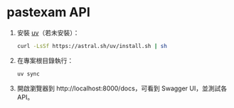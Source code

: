 # pastexam API

1. 安裝 [uv](https://docs.astral.sh/uv)（若未安裝）：

   ```bash
   curl -LsSf https://astral.sh/uv/install.sh | sh
   ```

2. 在專案根目錄執行：

   ```bash
   uv sync
   ```

3. 開啟瀏覽器到 http://localhost:8000/docs，可看到 Swagger UI，並測試各 API。
